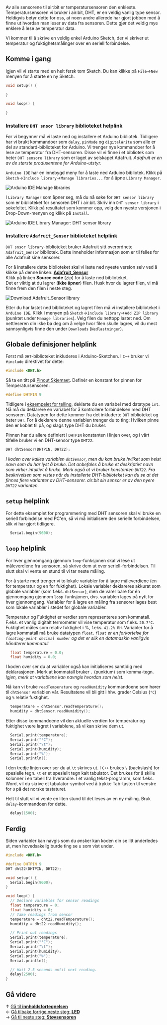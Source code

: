 Av alle sensorene til air:bit er temperatursensoren den enkleste. Temperatursensoren vi bruker i air:bit, DHT, er en veldig vanlig type sensor. Heldigvis betyr dette for oss, at noen andre allerede har gjort jobben med å finne ut hvordan man leser av data fra sensoren. Dette gjør det veldig mye enklere å lese av temperatur data.

Vi kommer til å skrive en veldig enkel Arduino Sketch, der vi skriver ut temperatur og fuktighetsmålinger over en seriell forbindelse.

## Komme i gang

Igjen vil vi starte med en helt fersk tom Sketch. Du kan klikke på `File`&rarr;`New` menyen for å starte en ny Sketch.

``` cpp
void setup() {
  
}

void loop() {
  
}
```

### Installere `DHT snsor library` biblioteket helplink

Før vi begynner må vi laste ned og installere et Arduino bibliotek. Tidligere har vi brukt kommandoer som `delay`, `pinMode` og `digitalWrite` som alle er del av standard-biblioteket for Arduino. Vi trenger nye kommandoer for å lese av temperatur fra DHT-sensoren. Disse vil vi finne i et bibliotek som heter `DHT sensore library` som er laget av selskapet Adafruit. *Adafruit er en av de største produsentene for Arduino-utstyr.*

`Arduino IDE` har en innebygd meny for å laste ned Arduino bibliotek. Klikk på `Sketch`&rarr;`Include library`&rarr;`Manage libraries...` for å åpne `Library Manager`.

![Arduino IDE Manage libraries][manage-libraries-menu]

I `Library Manager` som åpner seg, må du nå søke for `DHT sensor library` som er biblioteket for sensoren DHT i air:bit. Skriv inn `DHT sensor library` i søkefeltet. Klikk på resultatet som kommer opp, velg den nyeste versjonen i Drop-Down-menyen og klikk på `Install`.

![Arduino IDE Library Manager: DHT sensor library][library-manager-dht-sensor-library]

### Installere `Adafruit_Sensor` biblioteket helplink

`DHT snsor library`-biblioteket bruker Adafruit sitt overordnete `Adafruit_Sensor` bibliotek. Dette inneholder informasjon som er til felles for alle Adafruit sine sensorer.

For å installere dette biblioteket skal vi laste ned nyeste version selv ved å klikke på denne linken: [**Adafruit_Sensor**][adafruit-sensor-latest]  
Klikk på linken **Source code** (zip) for å laste ned biblioteket.  
Det er viktig at du lagrer (**ikke åpner**) filen. Husk hvor du lagrer filen, vi må finne frem den filen i neste steg.

![Download Adafruit_Sensor library][adafruit_sensor-download]

Etter du har lastet ned biblioteket og lagret filen må vi installere biblioteket i `Arduino IDE`. Klikk i menyen på `Sketch`&rarr;`Include library`&rarr;`Add ZIP library` (punktet under `Manage libraries`). Velg filen du nettopp lastet ned. Om nettleseren din ikke ba deg om å velge hvor filen skulle lagres, vil du mest sannsynligvis finne den under `Downloads` (`Nedlastninger`).

## Globale definisjoner helplink

Først må `DHT`-biblioteket inkluderes i Arduino-Sketchen. I `C++` bruker vi `#include` direktivet for dette:

``` cpp
#include <DHT.h>
```

Så ta en titt på [Pinout Skjemaet][pinout]. Definér en konstant for pinnen for Temperatursensoren:

``` cpp
#define DHTPIN 9
```

Tidligere i [eksempelet for telling][counting], deklarte du en variabel med datatype `int`. Nå må du deklarere en variabel for å kontrollere forbindelsen med DHT sensoren. Datatypen for dette kommer fra det inkluderte `DHT` biblioteket og heter `DHT`. For å deklarere denne variablen trenger du to ting: Hvilken pinne den er koblet til på, og slags type DHT du bruker.

Pinnen har du allere definiert i `DHTPIN` konstanten i linjen over, og i vårt tilfelle bruker vi en DHT-sensor type `DHT22`.

``` cpp
DHT dhtSensor(DHTPIN, DHT22);
```

*I koden over kalles variablen `dhtSensor`, men du kan bruke hvilket som helst navn som du har lyst å bruke. Det anbefales å bruke et deskriptivt navn som virker intuitivt å bruke. Merk også at vi bruker konstanten `DHT22`. Fra beskrivelsen som vistes når du installerte DHT-biblioteket kan du se at det finnes flere varianter av DHT-sensorer. air:bit sin sensor er av den nyere `DHT22` varianten.*

## `setup` helplink

For dette eksemplet for programmering med DHT sensoren skal vi bruke en seriell forbindelse med PC'en, så vi må initialisere den serielle forbindelsen, slik vi har gjort tidligere.

``` cpp
  Serial.begin(9600);
```

## `loop` helplink

For hver gjennomgang gjennom `loop`-funksjonen skal vi lese ut måleverdiene fra sensoren, så skrive dem ut over seriell-forbindelsen. Til slutt skal vi vente en stund til vi tar neste måling.

For å starte med trenger vi to lokale variabler for å lagre måleverdiene (en for temperatur og en for fuktighet). Lokale variabler deklareres akkurat som globale variabler (som f.eks. `dhtSensor`), men de varer bare for én gjennomgang gjennom `loop`-funksjonen, dvs. variablen lages på nytt for hver gjennomgang. Variabler for å lagre en måling fra sensorer lages best som lokale variabler i stedet for globale variabler.

Temperatur og Fuktighet er verdier som representeres som kommatall. F.eks. et vanlig digitalt termometer vil vise temperatur som f.eks. `20.7°C`. Fuktighet måles som relativ fuktighet i %, f.eks. `41.2% RH`. Variabler for å lagre kommatall må bruke datatypen `float`. *`float` er en forkortelse for `floating-point decimal number` og det er slik en datamaskin vanligvis håndterer kommatall.*

``` cpp
  float temperature = 0.0;
  float humidity = 0.0;
```

I koden over ser du at variabler også kan initialiseres samtidig med deklarasjonen. Merk at kommatall bruker `.` (punktum) som komma-tegn. *Igjen, merk at variablene kan navngis hvordan som helst.*

Nå kan vi bruke `readTemperature` og `readHumidity` kommandoene som hører til `dhtSensor` variablen vår. Resultatene vil bli gitt i hhv. grader Celsius (`°C`) og `%` relativ fuktighet.

``` cpp
  temperature = dhtSensor.readTemperature();
  humidity = dhtSensor.readHumidity();
```

Etter disse kommandoene vil den aktuelle verdien for temperatur og fuktighet være lagret i variablene, så vi kan skrive dem ut.

``` cpp
  Serial.print(temperature);
  Serial.print("°C");
  Serial.print("\t");
  Serial.print(humidity);
  Serial.print("%");
  Serial.println();
```

I den tredje linjen over ser du at `\t` skrives ut. I `C++` brukes `\` (backslash) for spesielle tegn. `\t` er et spesiellt tegn kalt tabulator. Det brukes for å skille kolonner i en tabell fra hverandre. I et vanlig tekst-programm, som f.eks. Word, vil du skrive et tabulator-symbol ved å trykke Tab-tasten til venstre for `Q` på det norske tastaturet.

Helt til slutt vil vi vente en liten stund til det leses av en ny måling. Bruk `delay`-kommandoen for dette.

``` cpp
  delay(1500);
```

## Ferdig

Siden variabler kan navgis som du ønsker kan koden din se litt anderledes ut, men hovedsakelig burde ting se u som vist under.

``` cpp
#include <DHT.h>

#define DHTPIN 9
DHT dht22(DHTPIN, DHT22);

void setup() {
  Serial.begin(9600);
}

void loop() {
  // Declare variables for sensor readings
  float temperature = 0;
  float humidity = 0;
  // Take readings from sensor
  temperature = dht22.readTemperature();
  humidity = dht22.readHumidity();

  // Print out readings
  Serial.print(temperature);
  Serial.print("°C");
  Serial.print("\t");
  Serial.print(humidity);
  Serial.print("%");
  Serial.println();

  // Wait 2.5 seconds until next reading.
  delay(2500);
}
```

## Gå videre

&uarr; [Gå til **innholdsfortegnelsen**][home]  
&larr; [Gå tilbake forrige neste steg: **LED**][led]  
&rarr; [Gå til neste steg: **Støvsensoren**][pm]  

[pinout]: airbit-Pinout
[counting]: Variabler-og-telling-i-Arduino

[home]: airbit-Programmering
[led]: airbit-LED-Blinking
[pm]: Programmering-med-Støvsensoren

[adafruit-sensor-latest]: https://github.com/adafruit/Adafruit_Sensor/releases/latest

[manage-libraries-menu]: Arduino-IDE-Manage-Library.png
[library-manager-simple-dht]: Arduino-IDE-Library-Manager-SimpleDHT.png
[library-manager-dht-sensor-library]: Arduino-IDE-Library-Manager-DHTSensorLibrary.png
[adafruit_sensor-download]: GitHub-Adafruit_Sensor-download.png
